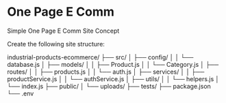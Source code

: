 # One Page E Comm
 Simple One Page E Comm Site Concept

Create the following site structure:

industrial-products-ecommerce/
├── src/
│   ├── config/
│   │   └── database.js
│   ├── models/
│   │   ├── Product.js
│   │   └── Category.js
│   ├── routes/
│   │   ├── products.js
│   │   └── auth.js
│   ├── services/
│   │   ├── productService.js
│   │   └── authService.js
│   ├── utils/
│   │   └── helpers.js
│   └── index.js
├── public/
│   └── uploads/
├── tests/
├── package.json
└── .env